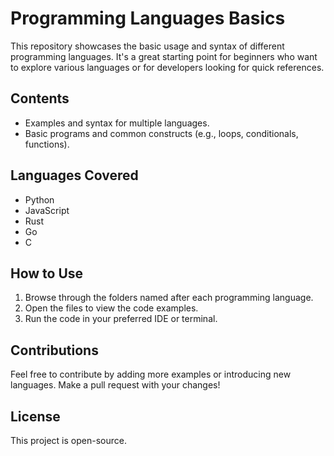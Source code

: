 # Programming Languages Basics

This repository showcases the basic usage and syntax of different programming languages. It's a great starting point for beginners who want to explore various languages or for developers looking for quick references.

## Contents
- Examples and syntax for multiple languages.
- Basic programs and common constructs (e.g., loops, conditionals, functions).

## Languages Covered
- Python
- JavaScript
- Rust
- Go
- C

## How to Use
1. Browse through the folders named after each programming language.
2. Open the files to view the code examples.
3. Run the code in your preferred IDE or terminal.

## Contributions
Feel free to contribute by adding more examples or introducing new languages. Make a pull request with your changes!

## License
This project is open-source.
